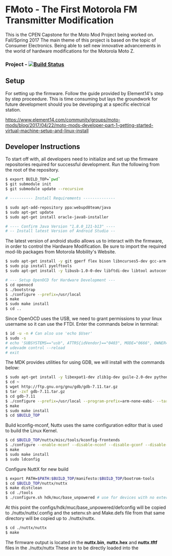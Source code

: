 
# FMoto - The First Motorola FM Transmitter Modification
This is the CPEN Capstone for the Moto Mod Project being worked on. Fall/Spring 2017
The main theme of this project is based on the topic of Consumer Electronics. Being able to sell new innovative advancements in the world of hardware modifications for the Motorola Moto Z.

### Project - [![Build Status](https://travis-ci.org/vixadd/Moto.Mod.MDK.Capstone.svg)](https://travis-ci.org/vixadd/Moto.Mod.MDK.Capstone)

## Setup
For setting up the firmware. Follow the guide provided by Element14's step by step proceedure.
This is time consuming but lays the groundwork for future development should you be developing at a specific electrical station.

https://www.element14.com/community/groups/moto-mods/blog/2017/04/22/moto-mods-developer-part-1-getting-started-virtual-machine-setup-and-linux-install

## Developer Instructions
To start off with, all developers need to initialize and set up the firmware repositories required for successful development.
Run the following from the root of the repository.
```bash
$ export BUILD_TOP=`pwd`
$ git submodule init
$ git submodule update --recursive

# ---------- Install Requirements --------------

$ sudo apt-add-repository ppa:webupd8team/java
$ sudo apt-get update
$ sudo apt-get install oracle-java8-installer

# ---- Confirm Java Version "1.8.0_121-b13" ---- 
# -- Install latest Version of Android Studio --
```
The latest version of android studio allows us to interact with the firmware, in order to control the Hardware Modification.
Be sure to import the required mod-lib packages from Motorola Mobility's Website.


```bash
$ sudo apt-get install -y git gperf flex bison libncurses5-dev gcc-arm-none-eabi python-pip
$ sudo pip install pyelftools
$ sudo apt-get install -y libusb-1.0-0-dev libftdi-dev libtool autoconf texinfo

# --- Setup OpenOCD for Hardware Development ---
$ cd openocd
$ ./bootstrap
$ ./configure --prefix=/usr/local
$ make
$ sudo make install
$ cd ..
```
Since OpenOCD uses the USB, we need to grant permissions to your linux username so it can use the FTDI. Enter the commands below in terminal:

```bash
$ id -u -n # Can also use 'echo $User'
$ sudo -s
# echo 'SUBSYSTEMS=="usb", ATTRS{idVendor}=="0403", MODE="0666", OWNER="<user name>"'  >> /etc/udev/rules.d/20-ftdi.rules
# udevadm control --reload
# exit
```
The MDK provides utilities for using GDB, we will install with the commands below:
```bash
$ sudo apt-get install -y libexpat1-dev zlib1g-dev guile-2.0-dev python2.7-dev
$ cd ~
$ wget http://ftp.gnu.org/gnu/gdb/gdb-7.11.tar.gz
$ tar -zxf gdb-7.11.tar.gz
$ cd gdb-7.11
$ ./configure --prefix=/usr/local --program-prefix=arm-none-eabi- --target=arm-none-eabi --with-python --with-guile
$ make
$ sudo make install
$ cd $BUILD_TOP
```
Build kconfig-mconf, Nuttx uses the same configuration editor that is used to build the Linux Kernel.
```bash
$ cd $BUILD_TOP/nuttx/misc/tools/kconfig-frontends
$ ./configure --enable-mconf --disable-nconf --disable-gconf --disable-qconf
$ make
$ sudo make install
$ sudo ldconfig
```
Configure NuttX for new build
```bash
$ export PATH=$PATH:$BUILD_TOP/manifesto:$BUILD_TOP/bootrom-tools
$ cd $BUILD_TOP/nuttx/nuttx
$ make distclean
$ cd ./tools
$ ./configure.sh hdk/muc/base_unpowered # use for devices with no external battery.
```
At this point the configs/hdk/muc/base_unpowered/defconfig will be copied to ./nuttx/nuttx/.config and the setenv.sh and Make.defs file from that same directory will be copied up to ./nuttx/nuttx.

```bash
$ cd ./nuttx/nuttx
$ make
```
The firmware output is located in the <b>nuttx.bin</b>, <b>nuttx.hex</b> and <b>nuttx.tftf</b> files in the ./nuttx/nuttx
These are to be directly loaded into the 
